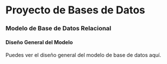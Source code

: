 # Proyecto de Bases de Datos
### Modelo de Base de Datos Relacional
#### Diseño General del Modelo
Puedes ver el diseño general del modelo de base de datos aquí.
